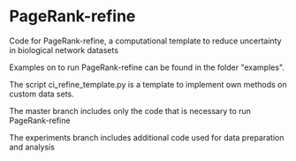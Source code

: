 # PageRank-refine
Code for PageRank-refine, a computational template to reduce uncertainty in biological network datasets

Examples on to run PageRank-refine can be found in the folder "examples". 

The script ci_refine_template.py is a template to implement own methods on custom data sets. 


The master branch includes only the code that is necessary to run PageRank-refine

The experiments branch includes additional code used for data preparation and analysis 
